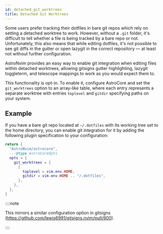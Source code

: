 ```yaml
---
id: detached_git_worktrees
title: Detached Git Worktrees
---
```


Some users prefer tracking their dotfiles in bare git repos which rely on setting a detached worktree to work. However, without a `.git` folder, it's difficult to tell whether a file is being tracked by a bare repo or not. Unfortunately, this also means that while editing dotfiles, it's not possible to see git diffs in the gutter or open lazygit in the correct repository — at least not without further configuration.

AstroNvim provides an easy way to enable git integration when editing files within detached worktrees, allowing gitsigns gutter highlighting, lazygit toggleterm, and telescope mappings to work as you would expect them to.

This functionality is opt-in. To enable it, configure AstroCore and set the `git_worktrees` option to an array-like table, where each entry represents a separate worktree with entries `toplevel` and `gitdir` specifying paths on your system.

## Example

If you have a bare git repo located at `~/.dotfiles` with its working tree set to the home directory, you can enable git integration for it by adding the following plugin specification to your configuration:

```lua title="lua/plugins/astrocore.lua"
return {
  "AstroNvim/astrocore",
  ---@type AstroCoreOpts
  opts = {
    git_worktrees = {
      {
        toplevel = vim.env.HOME,
        gitdir = vim.env.HOME .. "/.dotfiles",
      },
    },
  },
}
```

::::note

This mirrors a similar configuration option in gitsigns (https://github.com/lewis6991/gitsigns.nvim/pull/600).

::::
